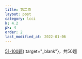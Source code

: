 ```yaml
---
title: 第二页
layout: post
category: lcci
k: 4.2
pk: 4
order: 2
last_modified_at: 2022-01-06
---
```


[51-100题](https://leetcode-cn.com/problemset/database/?page=2&listId=xb9lfcwi){:target="_blank"}，共50题